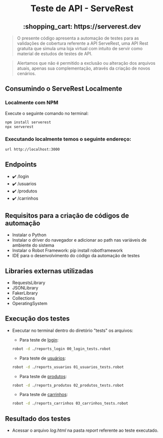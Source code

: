 <h1 align="center">Teste de API - ServeRest</h1>

<h2 align="center">:shopping_cart: https://serverest.dev</h2>

> O presente código apresenta a automação de testes para as validações de cobertura referente a API ServeRest, uma API Rest gratuita que simula uma loja virtual com intuito de servir como material de estudos de testes de API.

> Alertamos que não é permitido a exclusão ou alteração dos arquivos atuais, apenas sua complementação, através da criação de novos cenários.

## Consumindo o ServeRest Localmente
### Localmente com NPM

Execute o seguinte comando no terminal:

```sh
npm install serverest
npx serverest
```

### Executando localmente temos o seguinte endereço:

```sh
url http://localhost:3000
```

## Endpoints
- :heavy_check_mark: /login
- :heavy_check_mark: /usuarios
- :heavy_check_mark: /produtos
- :heavy_check_mark: /carrinhos


## Requisitos para a criação de códigos de automação

- Instalar o Python
- Instalar o driver do navegador e adicionar ao path nas variáveis de ambiente do sistema
- Instalar o Robot Framework: pip install robotframework
- IDE para o desenvolvimento do código da automação de testes


## Libraries externas utilizadas

- RequestsLibrary
- JSONLibrary
- FakerLibrary
- Collections
- OperatingSystem


## Execução dos testes

- Executar no terminal dentro do diretório "tests" os arquivos: 

  - Para teste de [login](https://github.com/motajv/RoboTron_Joao_Victor_Compass/blob/main/Sprint%205%20%7C%206:%20Tech/Challenge/ServeRest%20Tester/tests/00_login_tests.robot): 
  ```sh
  robot -d ./reports_login 00_login_tests.robot
  ```
  - Para teste de [usuários](https://github.com/motajv/RoboTron_Joao_Victor_Compass/blob/main/Sprint%205%20%7C%206:%20Tech/Challenge/ServeRest%20Tester/tests/01_usuarios_tests.robot): 
  ```sh
  robot -d ./reports_usuarios 01_usuarios_tests.robot
  ```
  - Para teste de [produtos](https://github.com/motajv/RoboTron_Joao_Victor_Compass/blob/main/Sprint%205%20%7C%206:%20Tech/Challenge/ServeRest%20Tester/tests/02_produtos_tests.robot):
  ```sh
  robot -d ./reports_produtos 02_produtos_tests.robot
  ```
  - Para teste de [carrinhos](https://github.com/motajv/RoboTron_Joao_Victor_Compass/blob/main/Sprint%205%20%7C%206:%20Tech/Challenge/ServeRest%20Tester/tests/03_carrinhos_tests.robot):
  ```sh
  robot -d ./reports_carrinhos 03_carrinhos_tests.robot
  ```
  
## Resultado dos testes

- Acessar o arquivo *log.html* na pasta *report* referente ao teste executado.